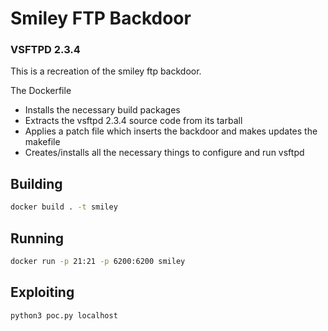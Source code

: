 # Smiley FTP Backdoor
### VSFTPD 2.3.4

This is a recreation of the smiley ftp backdoor.

The Dockerfile
- Installs the necessary build packages
- Extracts the vsftpd 2.3.4 source code from its tarball
- Applies a patch file which inserts the backdoor and makes updates the makefile
- Creates/installs all the necessary things to configure and run vsftpd

## Building
```sh
docker build . -t smiley
```

## Running
```sh
docker run -p 21:21 -p 6200:6200 smiley
```

## Exploiting
```sh
python3 poc.py localhost
```
